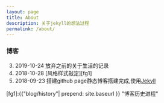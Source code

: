 ```yaml
---
layout: page
title: About
description: 关于jekyll的想法过程
permalink: /about/
---
```


### 博客
3. 2019-10-24 放弃之前的关于生活的记录
2. 2018-10-28 [风格样式敲定][fg1]
1. 2018-09-23 搭建github page静态博客搭建完成,使用[Jekyll][1]



[1]:https://jekyllrb.com/ "Jekyll官网"

[fg1]:{{"blog/history"| prepend: site.baseurl }} "博客历史进程"
